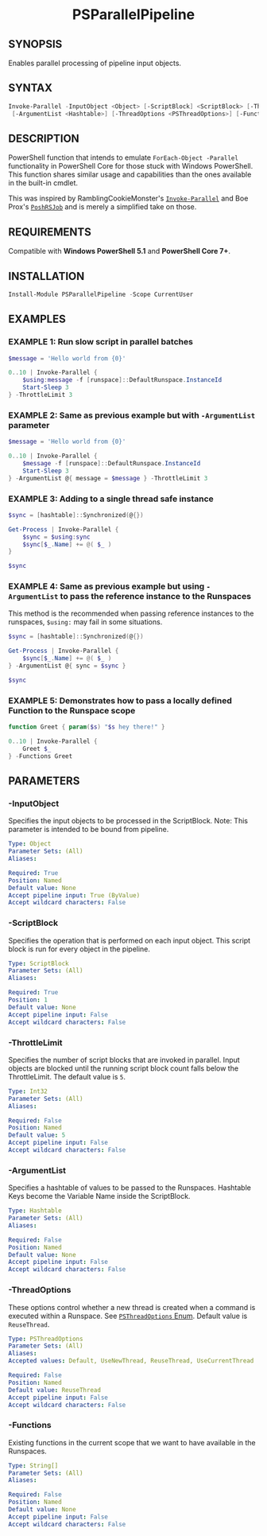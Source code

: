 <h1 align="center">PSParallelPipeline</h1>

## SYNOPSIS

Enables parallel processing of pipeline input objects.

## SYNTAX

```powershell
Invoke-Parallel -InputObject <Object> [-ScriptBlock] <ScriptBlock> [-ThrottleLimit <Int32>]
 [-ArgumentList <Hashtable>] [-ThreadOptions <PSThreadOptions>] [-Functions <String[]>] [<CommonParameters>]
```

## DESCRIPTION

PowerShell function that intends to emulate `ForEach-Object -Parallel` functionality in PowerShell Core for those stuck with Windows PowerShell. This function shares similar usage and capabilities than the ones available in the built-in cmdlet.

This was inspired by RamblingCookieMonster's [`Invoke-Parallel`](https://github.com/RamblingCookieMonster/Invoke-Parallel) and Boe Prox's [`PoshRSJob`](https://github.com/proxb/PoshRSJob) and is merely a simplified take on those.

## REQUIREMENTS

Compatible with __Windows PowerShell 5.1__ and __PowerShell Core 7+__.

## INSTALLATION

```powershell
Install-Module PSParallelPipeline -Scope CurrentUser
```

## EXAMPLES

### EXAMPLE 1: Run slow script in parallel batches

```powershell
$message = 'Hello world from {0}'

0..10 | Invoke-Parallel {
    $using:message -f [runspace]::DefaultRunspace.InstanceId
    Start-Sleep 3
} -ThrottleLimit 3
```

### EXAMPLE 2: Same as previous example but with `-ArgumentList` parameter

```powershell
$message = 'Hello world from {0}'

0..10 | Invoke-Parallel {
    $message -f [runspace]::DefaultRunspace.InstanceId
    Start-Sleep 3
} -ArgumentList @{ message = $message } -ThrottleLimit 3
```

### EXAMPLE 3: Adding to a single thread safe instance

```powershell
$sync = [hashtable]::Synchronized(@{})

Get-Process | Invoke-Parallel {
    $sync = $using:sync
    $sync[$_.Name] += @( $_ )
}

$sync
```

### EXAMPLE 4: Same as previous example but using `-ArgumentList` to pass the reference instance to the Runspaces

This method is the recommended when passing reference instances to the runspaces, `$using:` may fail in some situations.

```powershell
$sync = [hashtable]::Synchronized(@{})

Get-Process | Invoke-Parallel {
    $sync[$_.Name] += @( $_ )
} -ArgumentList @{ sync = $sync }

$sync
```

### EXAMPLE 5: Demonstrates how to pass a locally defined Function to the Runspace scope

```powershell
function Greet { param($s) "$s hey there!" }

0..10 | Invoke-Parallel {
    Greet $_
} -Functions Greet
```

## PARAMETERS

### -InputObject
Specifies the input objects to be processed in the ScriptBlock.
Note: This parameter is intended to be bound from pipeline.

```yaml
Type: Object
Parameter Sets: (All)
Aliases:

Required: True
Position: Named
Default value: None
Accept pipeline input: True (ByValue)
Accept wildcard characters: False
```

### -ScriptBlock
Specifies the operation that is performed on each input object.
This script block is run for every object in the pipeline.

```yaml
Type: ScriptBlock
Parameter Sets: (All)
Aliases:

Required: True
Position: 1
Default value: None
Accept pipeline input: False
Accept wildcard characters: False
```

### -ThrottleLimit
Specifies the number of script blocks that are invoked in parallel.
Input objects are blocked until the running script block count falls below the ThrottleLimit.
The default value is `5`.

```yaml
Type: Int32
Parameter Sets: (All)
Aliases:

Required: False
Position: Named
Default value: 5
Accept pipeline input: False
Accept wildcard characters: False
```

### -ArgumentList
Specifies a hashtable of values to be passed to the Runspaces.
Hashtable Keys become the Variable Name inside the ScriptBlock.

```yaml
Type: Hashtable
Parameter Sets: (All)
Aliases:

Required: False
Position: Named
Default value: None
Accept pipeline input: False
Accept wildcard characters: False
```

### -ThreadOptions
These options control whether a new thread is created when a command is executed within a Runspace.
See [`PSThreadOptions` Enum](https://learn.microsoft.com/en-us/dotnet/api/system.management.automation.runspaces.psthreadoptions?view=powershellsdk-7.2.0).
Default value is `ReuseThread`.

```yaml
Type: PSThreadOptions
Parameter Sets: (All)
Aliases:
Accepted values: Default, UseNewThread, ReuseThread, UseCurrentThread

Required: False
Position: Named
Default value: ReuseThread
Accept pipeline input: False
Accept wildcard characters: False
```

### -Functions
Existing functions in the current scope that we want to have available in the Runspaces.

```yaml
Type: String[]
Parameter Sets: (All)
Aliases:

Required: False
Position: Named
Default value: None
Accept pipeline input: False
Accept wildcard characters: False
```